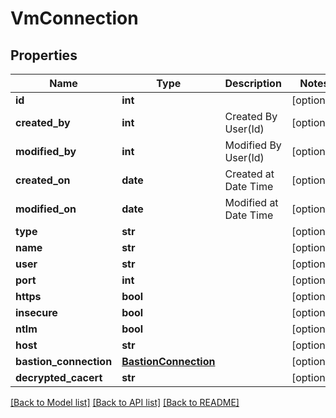 # VmConnection

## Properties
Name | Type | Description | Notes
------------ | ------------- | ------------- | -------------
**id** | **int** |  | [optional] 
**created_by** | **int** | Created By User(Id) | [optional] 
**modified_by** | **int** | Modified By User(Id) | [optional] 
**created_on** | **date** | Created at Date Time | [optional] 
**modified_on** | **date** | Modified at Date Time | [optional] 
**type** | **str** |  | [optional] 
**name** | **str** |  | [optional] 
**user** | **str** |  | [optional] 
**port** | **int** |  | [optional] 
**https** | **bool** |  | [optional] 
**insecure** | **bool** |  | [optional] 
**ntlm** | **bool** |  | [optional] 
**host** | **str** |  | [optional] 
**bastion_connection** | [**BastionConnection**](BastionConnection.md) |  | [optional] 
**decrypted_cacert** | **str** |  | [optional] 

[[Back to Model list]](../README.md#documentation-for-models) [[Back to API list]](../README.md#documentation-for-api-endpoints) [[Back to README]](../README.md)


